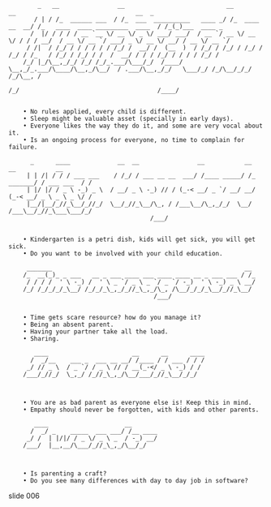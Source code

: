             _   __                __                            __                __                                 __  _
           / | / /_  ______ ___  / /_  ___  __________   ____ _/ /_  ____  __  __/ /_   ____  ____ _________  ____  / /_(_)___  ____ _
          /  |/ / / / / __ `__ \/ __ \/ _ \/ ___/ ___/  / __ `/ __ \/ __ \/ / / / __/  / __ \/ __ `/ ___/ _ \/ __ \/ __/ / __ \/ __ `/
         / /|  / /_/ / / / / / / /_/ /  __/ /  (__  )  / /_/ / /_/ / /_/ / /_/ / /_   / /_/ / /_/ / /  /  __/ / / / /_/ / / / / /_/ /
        /_/ |_/\__,_/_/ /_/ /_/_.___/\___/_/  /____/   \__,_/_.___/\____/\__,_/\__/  / .___/\__,_/_/   \___/_/ /_/\__/_/_/ /_/\__, /
                                                                                    /_/                                      /____/


        • No rules applied, every child is different.
        • Sleep might be valuable asset (specially in early days).
        • Everyone likes the way they do it, and some are very vocal about it.
        • Is an ongoing process for everyone, no time to complain for failure.

          _      ____             __  __                __           __           __           __
         | | /| / / / ___ ___    / /_/ / ___ __ __  ___/ /____ _____/ /_  _______/ / ___ ___  / /
         | |/ |/ / _ \ -_) _ \  / __/ _ \ -_) // / (_-< __/ _ `/ __/ __/ (_-< __/ _ \ _ \ _ \/ /
         |__/|__/_//_\__/_//_/  \__/_//_\__/\_, / /___\__/\_,_/_/  \__/ /___\__/_//_\___\___/_/
                                           /___/


        • Kindergarten is a petri dish, kids will get sick, you will get sick.
        • Do you want to be involved with your child education.

         _______                                                     __
        /_  __(_)_ _ ___   __ _ ___ ____ ___ ____ ____ __ _ ___ ___ / /_
         / / / /  ' \ -_) /  ' \ _ `/ _ \ _ `/ _ `/ -_)  ' \ -_) _ \ __/
        /_/ /_/_/_/_\__/ /_/_/_\_,_/_//_\_,_/\_, /\__/_/_/_\__/_//_\__/
                                            /___/


        • Time gets scare resource? how do you manage it?
        • Being an absent parent.
        • Having your partner take all the load.
        • Sharing.

           ____                       __      __      ____
          /  _/__    ___ _  ___ __ __/ /____ / / ___ / / /
         _/ // _ \  / _ `/ / _ \ // / __(_-</ _ \ -_) / /
        /___/_//_/  \_,_/ /_//_\_,_/\__/___/_//_\__/_/_/



        • You are as bad parent as everyone else is! Keep this in mind.
        • Empathy should never be forgotten, with kids and other parents.

           ____                     __
          /  _/ _    _____  ___ ___/ /__ ____
         _/ /  | |/|/ / _ \/ _ \ _  / -_) __/
        /___/  |__,__/\___/_//_\_,_/\__/_/



        • Is parenting a craft?
        • Do you see many differences with day to day job in software?

















































































slide 006
